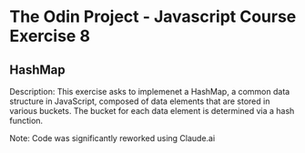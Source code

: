 # The Odin Project - Javascript Course Exercise 8
## HashMap
Description: This exercise asks to implemenet a HashMap, a common data structure in JavaScript, composed of data elements that are stored in various buckets. The bucket for each data element is determined via a hash function.

Note: Code was significantly reworked using Claude.ai
